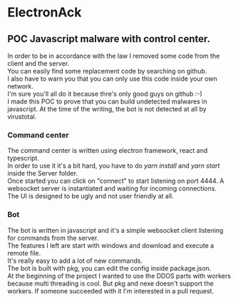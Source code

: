 # ElectronAck

## POC Javascript malware with control center.<br/>

In order to be in accordance with the law I removed some code from the client and the server.<br />
You can easily find some replacement code by searching on github.<br />
I also have to warn you that you can only use this code inside your own network.<br />
I'm sure you'll all do it because thre's only good guys on github :-)<br />
I made this POC to prove that you can build undetected malwares in javascript. At the time of the writing, the bot is not detected at all by virustotal.<br />

### Command center

The command center is written using electron framework, react and typescript.<br />
In order to use it it's a bit hard, you have to do _yarn install_ and _yarn start_ inside the Server folder.<br />
Once started you can click on "connect" to start listening on port 4444. A websocket server is instantiated and waiting for incoming connections.<br />
The UI is designed to be ugly and not user friendly at all.<br />

### Bot

The bot is written in javascript and it's a simple websocket client listening for commands from the server.<br />
The features I left are start with windows and download and execute a remote file.<br />
It's really easy to add a lot of new commands.<br />
The bot is built with pkg, you can edit the config inside package.json.<br />
At the beginning of the project I wanted to use the DDOS parts with workers because multi threading is cool. But pkg and nexe doesn't support the workers. If someone succeeded with it I'm interested in a pull request.<br />
